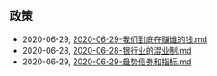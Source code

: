 ## 政策
* 2020-06-29, [2020-06-29-我们到底在赚谁的钱.md](../posts/2020-06-29-我们到底在赚谁的钱.md)
* 2020-06-28, [2020-06-28-银行业的混业制.md](../posts/2020-06-28-银行业的混业制.md)
* 2020-06-29, [2020-06-29-趋势债券和指标.md](../posts/2020-06-29-趋势债券和指标.md)